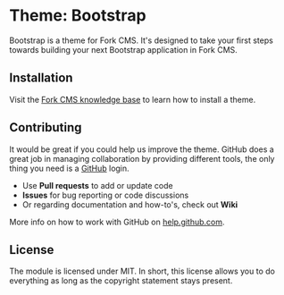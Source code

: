 # Theme: Bootstrap

Bootstrap is a theme for Fork CMS. It's designed to take your first steps towards building your next Bootstrap application in Fork CMS.

## Installation

Visit the [Fork CMS knowledge base](http://fork-cms.com/knowledge-base) to learn how to install a theme.

## Contributing

It would be great if you could help us improve the theme. GitHub does a great job in managing collaboration by providing different tools, the only thing you need is a [GitHub](https://github.com/) login.

* Use **Pull requests** to add or update code
* **Issues** for bug reporting or code discussions
* Or regarding documentation and how-to's, check out **Wiki**

More info on how to work with GitHub on [help.github.com](https://help.github.com).

## License

The module is licensed under MIT. In short, this license allows you to do everything as long as the copyright statement stays present.

